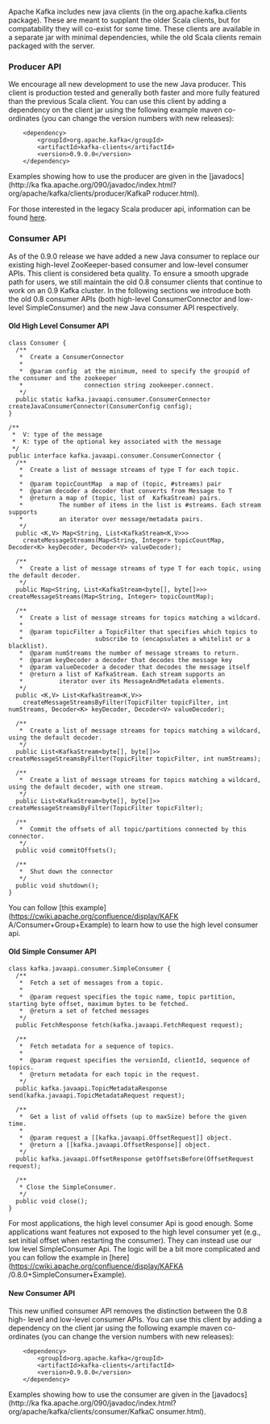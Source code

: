 Apache Kafka includes new java clients (in the org.apache.kafka.clients
package). These are meant to supplant the older Scala clients, but for
compatability they will co-exist for some time. These clients are available in
a separate jar with minimal dependencies, while the old Scala clients remain
packaged with the server.

### Producer API

We encourage all new development to use the new Java producer. This client is
production tested and generally both faster and more fully featured than the
previous Scala client. You can use this client by adding a dependency on the
client jar using the following example maven co-ordinates (you can change the
version numbers with new releases):

    
    
    	<dependency>
    	    <groupId>org.apache.kafka</groupId>
    	    <artifactId>kafka-clients</artifactId>
    	    <version>0.9.0.0</version>
    	</dependency>
    

Examples showing how to use the producer are given in the [javadocs](http://ka
fka.apache.org/090/javadoc/index.html?org/apache/kafka/clients/producer/KafkaP
roducer.html).

For those interested in the legacy Scala producer api, information can be
found [ here](http://kafka.apache.org/081/documentation.html#producerapi).

### Consumer API

As of the 0.9.0 release we have added a new Java consumer to replace our
existing high-level ZooKeeper-based consumer and low-level consumer APIs. This
client is considered beta quality. To ensure a smooth upgrade path for users,
we still maintain the old 0.8 consumer clients that continue to work on an 0.9
Kafka cluster. In the following sections we introduce both the old 0.8
consumer APIs (both high-level ConsumerConnector and low-level SimpleConsumer)
and the new Java consumer API respectively.

#### Old High Level Consumer API

    
    
    class Consumer {
      /**
       *  Create a ConsumerConnector
       *
       *  @param config  at the minimum, need to specify the groupid of the consumer and the zookeeper
       *                 connection string zookeeper.connect.
       */
      public static kafka.javaapi.consumer.ConsumerConnector createJavaConsumerConnector(ConsumerConfig config);
    }
    
    /**
     *  V: type of the message
     *  K: type of the optional key associated with the message
     */
    public interface kafka.javaapi.consumer.ConsumerConnector {
      /**
       *  Create a list of message streams of type T for each topic.
       *
       *  @param topicCountMap  a map of (topic, #streams) pair
       *  @param decoder a decoder that converts from Message to T
       *  @return a map of (topic, list of  KafkaStream) pairs.
       *          The number of items in the list is #streams. Each stream supports
       *          an iterator over message/metadata pairs.
       */
      public <K,V> Map<String, List<KafkaStream<K,V>>>
        createMessageStreams(Map<String, Integer> topicCountMap, Decoder<K> keyDecoder, Decoder<V> valueDecoder);
    
      /**
       *  Create a list of message streams of type T for each topic, using the default decoder.
       */
      public Map<String, List<KafkaStream<byte[], byte[]>>> createMessageStreams(Map<String, Integer> topicCountMap);
    
      /**
       *  Create a list of message streams for topics matching a wildcard.
       *
       *  @param topicFilter a TopicFilter that specifies which topics to
       *                    subscribe to (encapsulates a whitelist or a blacklist).
       *  @param numStreams the number of message streams to return.
       *  @param keyDecoder a decoder that decodes the message key
       *  @param valueDecoder a decoder that decodes the message itself
       *  @return a list of KafkaStream. Each stream supports an
       *          iterator over its MessageAndMetadata elements.
       */
      public <K,V> List<KafkaStream<K,V>>
        createMessageStreamsByFilter(TopicFilter topicFilter, int numStreams, Decoder<K> keyDecoder, Decoder<V> valueDecoder);
    
      /**
       *  Create a list of message streams for topics matching a wildcard, using the default decoder.
       */
      public List<KafkaStream<byte[], byte[]>> createMessageStreamsByFilter(TopicFilter topicFilter, int numStreams);
    
      /**
       *  Create a list of message streams for topics matching a wildcard, using the default decoder, with one stream.
       */
      public List<KafkaStream<byte[], byte[]>> createMessageStreamsByFilter(TopicFilter topicFilter);
    
      /**
       *  Commit the offsets of all topic/partitions connected by this connector.
       */
      public void commitOffsets();
    
      /**
       *  Shut down the connector
       */
      public void shutdown();
    }
    
    

You can follow [this example](https://cwiki.apache.org/confluence/display/KAFK
A/Consumer+Group+Example) to learn how to use the high level consumer api.

#### Old Simple Consumer API

    
    
    class kafka.javaapi.consumer.SimpleConsumer {
      /**
       *  Fetch a set of messages from a topic.
       *
       *  @param request specifies the topic name, topic partition, starting byte offset, maximum bytes to be fetched.
       *  @return a set of fetched messages
       */
      public FetchResponse fetch(kafka.javaapi.FetchRequest request);
    
      /**
       *  Fetch metadata for a sequence of topics.
       *
       *  @param request specifies the versionId, clientId, sequence of topics.
       *  @return metadata for each topic in the request.
       */
      public kafka.javaapi.TopicMetadataResponse send(kafka.javaapi.TopicMetadataRequest request);
    
      /**
       *  Get a list of valid offsets (up to maxSize) before the given time.
       *
       *  @param request a [[kafka.javaapi.OffsetRequest]] object.
       *  @return a [[kafka.javaapi.OffsetResponse]] object.
       */
      public kafka.javaapi.OffsetResponse getOffsetsBefore(OffsetRequest request);
    
      /**
       * Close the SimpleConsumer.
       */
      public void close();
    }
    

For most applications, the high level consumer Api is good enough. Some
applications want features not exposed to the high level consumer yet (e.g.,
set initial offset when restarting the consumer). They can instead use our low
level SimpleConsumer Api. The logic will be a bit more complicated and you can
follow the example in [here](https://cwiki.apache.org/confluence/display/KAFKA
/0.8.0+SimpleConsumer+Example).

#### New Consumer API

This new unified consumer API removes the distinction between the 0.8 high-
level and low-level consumer APIs. You can use this client by adding a
dependency on the client jar using the following example maven co-ordinates
(you can change the version numbers with new releases):

    
    
    	<dependency>
    	    <groupId>org.apache.kafka</groupId>
    	    <artifactId>kafka-clients</artifactId>
    	    <version>0.9.0.0</version>
    	</dependency>
    

Examples showing how to use the consumer are given in the [javadocs](http://ka
fka.apache.org/090/javadoc/index.html?org/apache/kafka/clients/consumer/KafkaC
onsumer.html).

